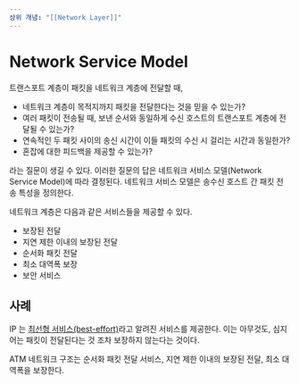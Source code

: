 ```yaml
---
상위 개념: "[[Network Layer]]"
---
```

# Network Service Model
트랜스포트 계층이 패킷을 네트워크 계층에 전달할 때,
* 네트워크 계층이 목적지까지 패킷을 전달한다는 것을 믿을 수 있는가?
* 여러 패킷이 전송될 때, 보낸 순서와 동일하게 수신 호스트의 트랜스포트 계층에 전달될 수 있는가?
* 연속적인 두 패킷 사이의 송신 시간이 이들 패킷의 수신 시 걸리는 시간과 동일한가?
* 혼잡에 대한 피드백을 제공할 수 있는가?

라는 질문이 생길 수 있다. 이러한 질문의 답은 네트워크 서비스 모델(Network Service Model)에 따라 결정된다. 네트워크 서비스 모델은 송수신 호스트 간 패킷 전송 특성을 정의한다.

네트워크 계층은 다음과 같은 서비스들을 제공할 수 있다.
* 보장된 전달
* 지연 제한 이내의 보장된 전달
* 순서화 패킷 전달
* 최소 대역폭 보장
* 보안 서비스

## 사례
IP 는 [최선형 서비스(best-effort)](IP##Best-effort%20delivery%20service)라고 알려진 서비스를 제공한다. 이는 아무것도, 심지어는 패킷이 전달된다는 것 조차 보장하지 않는다는 것이다.

ATM 네트워크 구조는 순서화 패킷 전달 서비스, 지연 제한 이내의 보장된 전달, 최소 대역폭을 보장한다.



